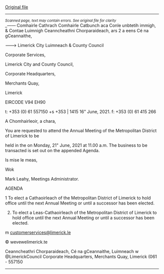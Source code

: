[Original file](https://www.limerick.ie/sites/default/files/media/documents/2021-06/agenda-annual-meeting-of-metropolitan-district-of-limerick-21.06.2021.pdf)

---
*<small>Scanned page, text may contain errors. See original file for clarity</small>*  
__——_ Comhairle Cathrach Comhairle Catbunch aca Conle unbtetih
immigh,
& Contae Luimnigh Ceanncheathni Chorparaideach,
ars 2 a eens Cé na gCeannaithe,

———> Limerick City Luimneach
& County Council

Corporate Services,

Limerick City and County Council,

Corporate Headquarters,

Merchants Quay,

Limerick

EIRCODE V94 EH90

t: +353 (0) 61 557150
+s +353 | 1415
16" June, 2021. f: +353 (0) 61 415 266

A Chomhairleoir, a chara,

You are requested to attend the Annual Meeting of the Metropolitan District of Limerick to be

held in the on Monday, 21" June, 2021 at 11.00 a.m.
The business to be transacted is set out on the appended Agenda.

Is mise le meas,

Wok

Mark Leahy,
Meetings Administrator.

AGENDA

1 To elect a Cathaoirleach of the Metropolitan District of Limerick to hold office until the
next Annual Meeting or until a successor has been elected.

2. To elect a Leas-Cathaoirleach of the Metropolitan District of Limerick to hold office until
the next Annual Meeting or until a successor has been elected.

m customerservices@limerick.le

© wevewelimerick.te

Ceanncheathri Chorparaideach, Cé na gCeannaithe, Luimneach w @LimerickCouncil
Corporate Headquarters, Merchants Quay, Limerick (061 - 557150


---
